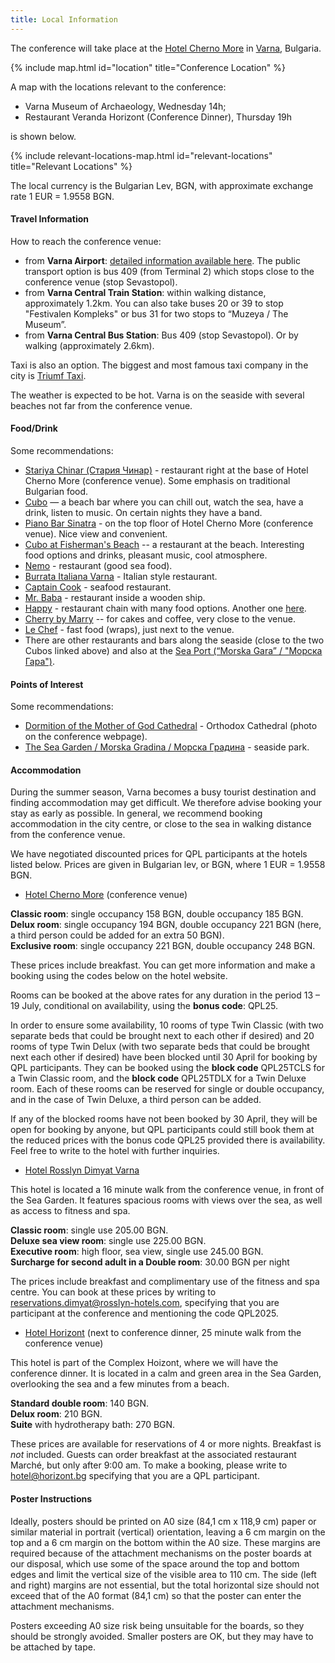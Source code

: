 ```yaml
---
title: Local Information
---
```


The conference will take place at the [Hotel Cherno More](https://www.chernomorebg.com/en/index.html) in [Varna](https://visit.varna.bg/en/index.html), Bulgaria.

{% include map.html id="location" title="Conference Location" %}

A map with the locations relevant to the conference:
* Varna Museum of Archaeology, Wednesday 14h;
* Restaurant Veranda Horizont (Conference Dinner), Thursday 19h

is shown below.

{% include relevant-locations-map.html id="relevant-locations" title="Relevant Locations" %}

The local currency is the Bulgarian Lev, BGN, with approximate exchange rate 1 EUR = 1.9558 BGN.

#### Travel Information

How to reach the conference venue:

* from **Varna Airport**: [detailed information available here](https://varna-airport.bg/en/getting-around). The public transport option is bus 409 (from Terminal 2) which stops close to the conference venue (stop Sevastopol).
* from **Varna Central Train Station**: within walking distance, approximately 1.2km. You can also take buses 20 or 39 to stop "Festivalen Kompleks" or bus 31 for two stops to “Muzeya / The Museum”. 
* from **Varna Central Bus Station**: Bus 409 (stop Sevastopol). Or by walking (approximately 2.6km). 

Taxi is also an option. The biggest and most famous taxi company in the city is [Triumf Taxi](https://triumftaxi.com/).

The weather is expected to be hot. Varna is on the seaside with several beaches not far from the conference venue.

#### Food/Drink

Some recommendations:

* [Stariya Chinar (Стария Чинар)](https://maps.app.goo.gl/yWpLPSFwPHYzccQA6) - restaurant right at the base of Hotel Cherno More (conference venue). Some emphasis on traditional Bulgarian food.
* [Cubo](https://maps.app.goo.gl/eqgLqZT4UU8f7ync8) — a beach bar where you can chill out, watch the sea, have a drink, listen to music. On certain nights they have a band.
* [Piano Bar Sinatra](https://maps.app.goo.gl/WDEtGBu5KKe9zssv6) - on the top floor of Hotel Cherno More (conference venue). Nice view and convenient.
* [Cubo at Fisherman's Beach](https://maps.app.goo.gl/gD4vgME3cooJ7Jw98) -- a restaurant at the beach. Interesting food options and drinks, pleasant music, cool atmosphere.
* [Nemo](https://maps.app.goo.gl/7nqksLo3N57nryJ49) - restaurant (good sea food).
* [Burrata Italiana Varna](https://maps.app.goo.gl/nntHX75e6wecrFc78) - Italian style restaurant.
* [Captain Cook](https://maps.app.goo.gl/GFyTRdY7wXrBwCbr5) - seafood restaurant.
* [Mr. Baba](https://maps.app.goo.gl/VoSWn7bKY9GP361D7) - restaurant inside a wooden ship.
* [Happy](https://maps.app.goo.gl/TXqxcWH1zhdZRt3f8) - restaurant chain with many food options. Another one [here](https://maps.app.goo.gl/aPnqK6q6vhbfXqFn6).
* [Cherry by Marry](https://maps.app.goo.gl/2quaosePzr52C6Gy8) -- for cakes and coffee, very close to the venue.
* [Le Chef](https://maps.app.goo.gl/yykdaaeEFnFbaZuY7) - fast food (wraps), just next to the venue.
* There are other restaurants and bars along the seaside (close to the two Cubos linked above) and also at the [Sea Port (“Morska Gara” / "Морска Гара")](https://maps.app.goo.gl/m4cTQPAu8J9oCTRw7).

#### Points of Interest

Some recommendations:

* [Dormition of the Mother of God Cathedral](https://maps.app.goo.gl/iQeaKxmmAL5FKVT97) - Orthodox Cathedral (photo on the conference webpage).
* [The Sea Garden / Morska Gradina / Морска Градина](https://maps.app.goo.gl/ZjLJPAaf9wbEXSkW9) - seaside park.


#### Accommodation 

During the summer season, Varna becomes a busy tourist destination and finding accommodation may get difficult. We therefore advise booking your stay as early as possible. In general, we recommend booking accommodation in the city centre, or close to the sea in walking distance from the conference venue. 
  
We have negotiated discounted prices for QPL participants at the hotels listed below. Prices are given in Bulgarian lev, or BGN, where 1 EUR = 1.9558 BGN.

* [Hotel Cherno More](https://www.chernomorebg.com/en/) (conference venue)

**Classic room**: single occupancy 158 BGN, double occupancy 185 BGN.  
**Delux room**: single occupancy 194 BGN, double occupancy 221 BGN (here, a third person could be added for an extra 50 BGN).  
**Exclusive room**: single occupancy 221 BGN, double occupancy 248 BGN.  

These prices include breakfast. You can get more information and make a booking using the codes below on the hotel website.

Rooms can be booked at the above rates for any duration in the period 13 – 19 July, conditional on availability, using the **bonus code**: QPL25. 

In order to ensure some availability, 10 rooms of type Twin Classic (with two separate beds that could be brought next to each other if desired) and 20 rooms of type Twin Delux (with two separate beds that could be brought next each other if desired) have been blocked until 30 April for booking by QPL participants. They can be booked using the **block code** QPL25TCLS for a Twin Classic room, and the **block code** QPL25TDLX for a Twin Deluxe room. Each of these rooms can be reserved for single or double occupancy, and in the case of Twin Deluxe, a third person can be added.

If any of the blocked rooms have not been booked by 30 April, they will be open for booking by anyone, but QPL participants could still book them at the reduced prices with the bonus code QPL25 provided there is availability. Feel free to write to the hotel with further inquiries.  

* [Hotel Rosslyn Dimyat Varna](https://dimyat.rosslyn-hotels.com/en/ ) 

This hotel is located a 16 minute walk from the conference venue, in front of the Sea Garden. It features spacious rooms with views over the sea, as well as access to fitness and spa. 

**Classic room**: single use 205.00 BGN.  
**Deluxe sea view room**: single use 225.00 BGN.  
**Executive room**: high floor, sea view, single use 245.00 BGN.  
**Surcharge for second adult in a Double room**: 30.00 BGN per night 

The prices include breakfast and complimentary use of the fitness and spa centre. You can book at these prices by writing to [reservations.dimyat@rosslyn-hotels.com](mailto:reservations.dimyat@rosslyn-hotels.com), specifying that you are participant at the conference and mentioning the code QPL2025. 

* [Hotel Horizont](https://www.horizont.bg/hotel/) (next to conference dinner, 25 minute walk from the conference venue)

This hotel is part of the Complex Hoizont, where we will have the conference dinner. It is located in a calm and green area in the Sea Garden, overlooking the sea and a few minutes from a beach. 

**Standard double room**: 140 BGN.  
**Delux room**: 210 BGN.  
**Suite** with hydrotherapy bath: 270 BGN.

These prices are available for reservations of 4 or more nights. Breakfast is *not* included. Guests can order breakfast at the associated restaurant Marché, but only after 9:00 am. To make a booking, please write to [hotel@horizont.bg](mailto:hotel@horizont.bg) specifying that you are a QPL participant. 

#### Poster Instructions

Ideally, posters should be printed on A0 size (84,1 cm x 118,9 cm) paper or similar material in portrait (vertical) orientation, leaving a 6 cm margin on the top and a 6 cm margin on the bottom within the A0 size. These margins are required because of the attachment mechanisms on the poster boards at our disposal, which use some of the space around the top and bottom edges and limit the vertical size of the visible area to 110 cm. The side (left and right) margins are not essential, but the total horizontal size should not exceed that of the A0 format (84,1 cm) so that the poster can enter the attachment mechanisms.

Posters exceeding A0 size risk being unsuitable for the boards, so they should be strongly avoided. Smaller posters are OK, but they may have to be attached by tape.
